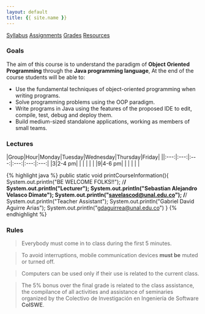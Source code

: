 ```yaml
---
layout: default
title: {{ site.name }}
---
```


<!--
<div id="home">
  <h1>Blog Posts</h1>
  <ul class="posts">
    {% for post in site.posts %}
      <li><span>{{ post.date | date_to_string }}</span> &raquo; <a href="{{ site.baseurl }}{{ post.url }}">{{ post.title }}</a></li>
    {% endfor %}
  </ul>
</div>
-->

<div class= "button-section-container">
<a class="button-section button-red" href="{{ site.baseurl }}{% link _posts/2017-01-7-syllabus.markdown %}">Syllabus</a>
<a class="button-section button-blue" href="{{ site.baseurl }}{% link _posts/2017-01-7-assignments.markdown %}">Assignments</a>
<a class="button-section button-yellow" href="{{ site.baseurl }}{% link _posts/2017-01-7-grades.markdown %}">Grades</a>
<a class="button-section button-green" href="{{ site.baseurl }}{% link _posts/2017-01-7-resources.markdown %}">Resources</a>
</div>

### Goals
The aim of this course is to understand the paradigm of **Object Oriented Programming** through the **Java programming language**,   At the end of the course students will be able to:
 
* Use the fundamental techniques of object-oriented programming when writing programs.
* Solve programming problems using the OOP paradigm.
* Write programs in Java using the features of the proposed IDE to edit, compile, test, debug and deploy them.
* Build medium-sized standalone applications, working as members of small teams.


### Lectures

|Group|Hour|Monday|Tuesday|Wednesday|Thursday|Friday|
||:---:|:---:|:---:|:---:|:---:|:---:|
|3|2-4 pm| | | | | |
|9|4-6 pm| | | | | |

{% highlight java %}
public static void printCourseInformation(){
    System.out.println("BE WELCOME FOLKS!!");
    /********************************************/
    System.out.println("Lecturer");
    System.out.println("Sebastian Alejandro Velasco Dimate");
    System.out.println("savelascod@unal.edu.co");
    /********************************************/
    System.out.println("Teacher Assistant");
    System.out.println("Gabriel David Aguirre Arias");
    System.out.println("gdaguirrea@unal.edu.co")
}
{% endhighlight %}


### Rules

> Everybody must come in to class during the first 5 minutes.

> To avoid interruptions, mobile communication devices **must be** muted or turned off.

> Computers can be used only if their use is related to the current class.

> The 5% bonus over the final grade is related to the class assistance, the compilance of all activities and assistance of seminaries organized by the Colectivo de Investigación en Ingeniería de Software **ColSWE**.


<!--
[Syllabus]({{ site.baseurl }}{% link _posts/2017-01-7-syllabus.markdown %})
[Assignments]({{ site.baseurl }}{% link _posts/2017-01-7-assignments.markdown %})
[Grades]({{ site.baseurl }}{% link _posts/2017-01-7-grades.markdown %})
[Resources]({{ site.baseurl }}{% link _posts/2017-01-7-resources.markdown %})
-->